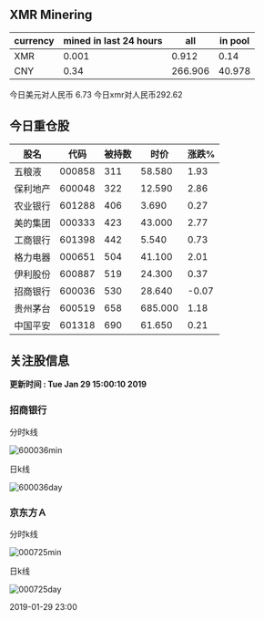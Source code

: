 ## XMR Minering

|currency|mined in last 24 hours|all|in pool|
|---|---|---|---|
|XMR|0.001|0.912|0.14|
|CNY|0.34|266.906|40.978|

今日美元对人民币 6.73	今日xmr对人民币292.62


## 今日重仓股 

|股名|代码|被持数|时价|涨跌%|
|---|---|---|---|---|
|五粮液|000858|311|58.580|1.93|
|保利地产|600048|322|12.590|2.86|
|农业银行|601288|406|3.690|0.27|
|美的集团|000333|423|43.000|2.77|
|工商银行|601398|442|5.540|0.73|
|格力电器|000651|504|41.100|2.01|
|伊利股份|600887|519|24.300|0.37|
|招商银行|600036|530|28.640|-0.07|
|贵州茅台|600519|658|685.000|1.18|
|中国平安|601318|690|61.650|0.21|

## 关注股信息
**更新时间 : Tue Jan 29 15:00:10 2019**
### 招商银行 
分时k线

![600036min](http://image.sinajs.cn/newchart/min/n/sh600036.gif)

日k线

![600036day](http://image.sinajs.cn/newchart/daily/n/sh600036.gif)

### 京东方Ａ 
分时k线

![000725min](http://image.sinajs.cn/newchart/min/n/sz000725.gif)

日k线

![000725day](http://image.sinajs.cn/newchart/daily/n/sz000725.gif)

2019-01-29 23:00